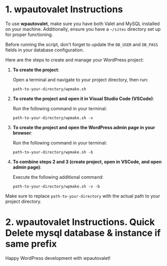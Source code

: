 # 1. wpautovalet Instructions

To use **wpautovalet**, make sure you have both Valet and MySQL installed on your machine. Additionally, ensure you have a `~/sites` directory set up for proper functioning.

Before running the script, don't forget to update the `DB_USER` and `DB_PASS` fields in your database configuration.

Here are the steps to create and manage your WordPress project:

1. **To create the project**:

   Open a terminal and navigate to your project directory, then run:

   ```
   path-to-your-directory/wpmake.sh
   ```

2. **To create the project and open it in Visual Studio Code (VSCode)**:

   Run the following command in your terminal:

   ```
   path-to-your-directory/wpmake.sh -v
   ```

3. **To create the project and open the WordPress admin page in your browser**:

   Run the following command in your terminal:

   ```
   path-to-your-directory/wpmake.sh -b
   ```

4. **To combine steps 2 and 3 (create project, open in VSCode, and open admin page)**:

   Execute the following additional command:

   ```
   path-to-your-directory/wpmake.sh -v -b
   ```

Make sure to replace `path-to-your-directory` with the actual path to your project directory.

# 2. wpautovalet Instructions. Quick Delete mysql database & instance if same prefix

Happy WordPress development with wpautovalet!
